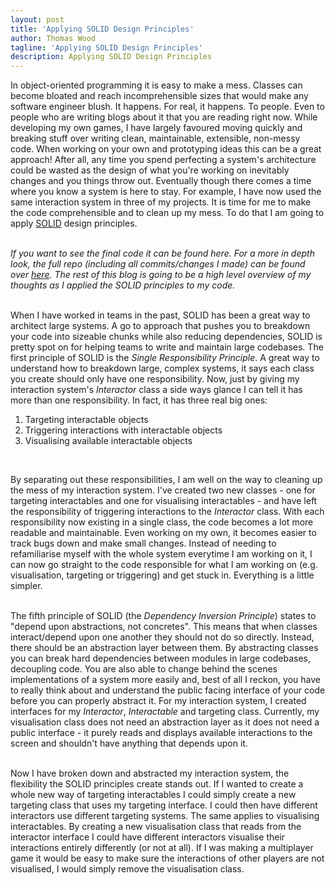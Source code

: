 ```yaml
---
layout: post
title: 'Applying SOLID Design Principles'
author: Thomas Wood
tagline: 'Applying SOLID Design Principles'
description: Applying SOLID Design Principles
---
```


<p align="left">
  In object-oriented programming it is easy to make a mess. Classes can become bloated and reach incomprehensible sizes that would make any software engineer blush. It happens. For real, it happens. To people. Even to people who are writing blogs about it that you are reading right now. While developing my own games, I have largely favoured moving quickly and breaking stuff over writing clean, maintainable, extensible, non-messy code. When working on your own and prototyping ideas this can be a great approach! After all, any time you spend perfecting a system's architecture could be wasted as the design of what you're working on inevitably changes and you things throw out. Eventually though there comes a time where you know a system is here to stay. For example, I have now used the same interaction system in three of my projects. It is time for me to make the code comprehensible and to clean up my mess. To do that I am going to apply <a href="https://en.wikipedia.org/wiki/SOLID">SOLID</a> design principles.<br/><br/> 
  
  <i>If you want to see the final code it can be found here. For a more in depth look, the full repo (including all commits/changes I made) can be found over <a href="https://github.com/twood27897/Interactor-Example/tree/main/Assets/_TOOLBOX/Interactables">here</a>. The rest of this blog is going to be a high level overview of my thoughts as I applied the SOLID principles to my code.</i><br/><br/>

  When I have worked in teams in the past, SOLID has been a great way to architect large systems. A go to approach that pushes you to breakdown your code into sizeable chunks while also reducing dependencies, SOLID is pretty spot on for helping teams to write and maintain large codebases. The first principle of SOLID is the <i>Single Responsibility Principle</i>. A great way to understand how to breakdown large, complex systems, it says each class you create should only have one responsibility. Now, just by giving my interaction system's <i>Interactor</i> class a side ways glance I can tell it has more than one responsibility. In fact, it has three real big ones:<br/>
  
  <ol type="1"><li>Targeting interactable objects</li><li>Triggering interactions with interactable objects</li><li>Visualising available interactable objects</li></ol><br/>

  By separating out these responsibilities, I am well on the way to cleaning up the mess of my interaction system. I've created two new classes - one for targeting interactables and one for visualising interactables - and have left the responsibility of triggering interactions to the <i>Interactor</i> class. With each responsibility now existing in a single class, the code becomes a lot more readable and maintainable. Even working on my own, it becomes easier to track bugs down and make small changes. Instead of needing to refamiliarise myself with the whole system everytime I am working on it, I can now go straight to the code responsible for what I am working on (e.g. visualisation, targeting or triggering) and get stuck in. Everything is a little simpler.<br/><br/>

  The fifth principle of SOLID (the <i>Dependency Inversion Principle</i>) states to "depend upon abstractions, not concretes". This means that when classes interact/depend upon one another they should not do so directly. Instead, there should be an abstraction layer between them. By abstracting classes you can break hard dependencies between modules in large codebases, decoupling code. You are also able to change behind the scenes implementations of a system more easily and, best of all I reckon, you have to really think about and understand the public facing interface of your code before you can properly abstract it. For my interaction system, I created interfaces for my <i>Interactor</i>, <i>Interactable</i> and targeting class. Currently, my visualisation class does not need an abstraction layer as it does not need a public interface - it purely reads and displays available interactions to the screen and shouldn't have anything that depends upon it.<br/><br/>

  Now I have broken down and abstracted my interaction system, the flexibility the SOLID principles create stands out. If I wanted to create a whole new way of targeting interactables I could simply create a new targeting class that uses my targeting interface. I could then have different interactors use different targeting systems. The same applies to visualising interactables. By creating a new visualisation class that reads from the interactor interface I could have different interactors visualise their interactions entirely differently (or not at all). If I was making a multiplayer game it would be easy to make sure the interactions of other players are not visualised, I would simply remove the visualisation class.<br/><br/>
</p>
